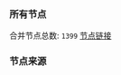 ### 所有节点
合并节点总数: `1399`
[节点链接](https://raw.githubusercontent.com/rzhy1/11/master/sub/sub_merge_base64.txt)

### 节点来源
